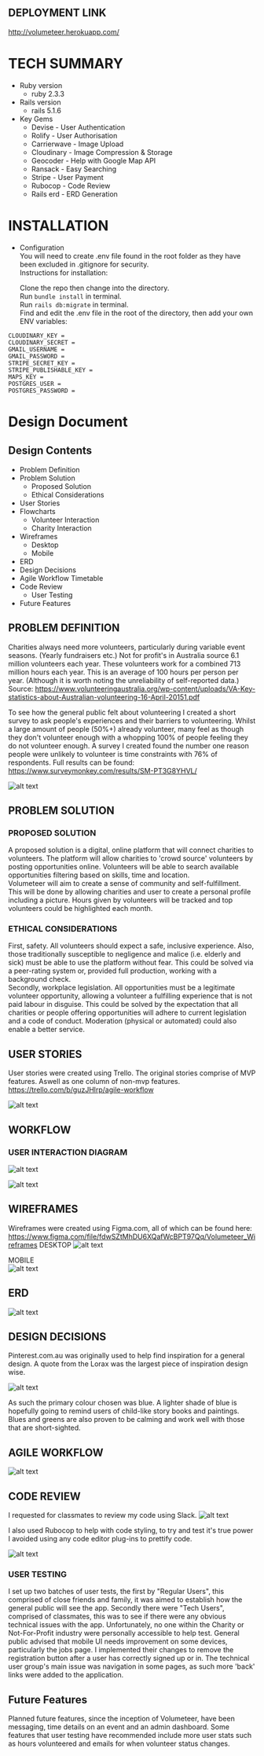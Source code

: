 ## DEPLOYMENT LINK  
  http://volumeteer.herokuapp.com/
# TECH SUMMARY

* Ruby version   
  * ruby 2.3.3
* Rails version   
  * rails 5.1.6
* Key Gems
  * Devise - User Authentication
  * Rolify - User Authorisation
  * Carrierwave - Image Upload
  * Cloudinary - Image Compression & Storage
  * Geocoder - Help with Google Map API
  * Ransack - Easy Searching
  * Stripe - User Payment
  * Rubocop - Code Review
  * Rails erd - ERD Generation  

# INSTALLATION


* Configuration  
  You will need to create .env file found in the root folder as they have been excluded in .gitignore for security.  
  Instructions for installation:  

  Clone the repo then change into the directory.  
Run ```bundle install``` in terminal.  
Run ```rails db:migrate``` in terminal.  
Find and edit the .env file in the root of the directory, then add your own ENV variables:    
```
CLOUDINARY_KEY =  
CLOUDINARY_SECRET =  
GMAIL_USERNAME =
GMAIL_PASSWORD =
STRIPE_SECRET_KEY =
STRIPE_PUBLISHABLE_KEY =
MAPS_KEY =
POSTGRES_USER =
POSTGRES_PASSWORD =
```
# Design Document
## Design Contents
* Problem Definition  
* Problem Solution  
  * Proposed Solution
  * Ethical Considerations
* User Stories
* Flowcharts
  * Volunteer Interaction
  * Charity Interaction
* Wireframes
  * Desktop  
  * Mobile
* ERD
* Design Decisions
* Agile Workflow Timetable  
* Code Review
  * User Testing
* Future Features


## PROBLEM DEFINITION

  Charities always need more volunteers, particularly during variable event seasons. (Yearly fundraisers etc.) Not for profit's in Australia source 6.1 million volunteers each year. These volunteers work for a combined 713 million hours each year. This is an average of 100 hours per person per year. (Although it is worth noting the unreliability of self-reported data.)
  Source: https://www.volunteeringaustralia.org/wp-content/uploads/VA-Key-statistics-about-Australian-volunteering-16-April-20151.pdf

  To see how the general public felt about volunteering I created a short survey to ask people's experiences and their barriers to volunteering. Whilst a large amount of people (50%+) already volunteer, many feel as though they don't volunteer enough with a whopping 100% of people feeling they do not volunteer enough. A survey I created found the number one reason people were unlikely to volunteer is time constraints with 76% of respondents.
  Full results can be found: https://www.surveymonkey.com/results/SM-PT3G8YHVL/

  ![alt text][survey_pic]

  [survey_pic]:docs/images/survey.png "Survey Results"


## PROBLEM SOLUTION
### PROPOSED SOLUTION
  A proposed solution is a digital, online platform that will connect charities to volunteers. The platform will allow charities to 'crowd source' volunteers by posting opportunities online. Volunteers will be able to search available opportunities filtering based on skills, time and location.  
  Volumeteer will aim to create a sense of community and self-fulfillment. This will be done by allowing charities and user to create a personal profile including a picture. Hours given by volunteers will be tracked and top volunteers could be highlighted each month.

### ETHICAL CONSIDERATIONS  
  First, safety. All volunteers should expect a safe, inclusive experience. Also, those traditionally susceptible to negligence and malice (i.e. elderly and sick) must be able to use the platform without fear. This could be solved via a peer-rating system or, provided full production, working with a background check.  
  Secondly, workplace legislation. All opportunities must be a legitimate volunteer opportunity, allowing a volunteer a fulfilling experience that is not paid labour in disguise. This could be solved by the expectation that all charities or people offering opportunities will adhere to current legislation and a code of conduct. Moderation (physical or automated) could also enable a better service.

## USER STORIES
  User stories were created using Trello. The original stories comprise of MVP features. Aswell as one column of non-mvp features.
  https://trello.com/b/guzJHlrp/agile-workflow

![alt text][userStories]

[userStories]:docs/images/userStories.png "User Stories for project"

## WORKFLOW
### USER INTERACTION DIAGRAM
![alt text][volunteerFlow]

[volunteerFlow]:docs/images/volunteerFlow.png "Volunteer flow for project"

![alt text][charityFlow]

[charityFlow]:docs/images/charityFlow.png "charityFlow for project"

## WIREFRAMES

   Wireframes were created using Figma.com, all of which can be found here: https://www.figma.com/file/fdwSZtMhDU6XQafWcBPT97Qq/Volumeteer_Wireframes
   DESKTOP
   ![alt text][wireframe]

   [wireframe]:docs/images/wireframes.png "Wireframes for project"

   MOBILE  
   ![alt text][wireframes]

   [wireframes]:docs/images/mobileUserWireframe.PNG "Mobile Wireframes for project"


## ERD
![alt text][erd_pic]

[erd_pic]:docs/images/erd.PNG "ERD"


## DESIGN DECISIONS

   Pinterest.com.au was originally used to help find inspiration for a general design.
   A quote from the Lorax was the largest piece of inspiration design wise.

   ![alt text][lorax_pic]

   [lorax_pic]:docs/images/lorax.PNG "Lorax"
   As such the primary colour chosen was blue. A lighter shade of blue is hopefully going to remind users of child-like story books and paintings. Blues and greens are also proven to be calming and work well with those that are short-sighted.

## AGILE WORKFLOW
   ![alt text][agile_pic]

   [agile_pic]:docs/images/agileFlow.PNG "Agile Timetable"

## CODE REVIEW
  I requested for classmates to review my code using Slack.
  ![alt text][code_review_pic]

  [code_review_pic]:docs/images/codeReview.png "Code Review"

  I also used Rubocop to help with code styling, to try and test it's true power I avoided using any code editor plug-ins to prettify code.

  ![alt text][rubocop_pic]

  [rubocop_pic]:docs/images/rubocop.png "Rubocop"

### USER TESTING
  I set up two batches of user tests, the first by "Regular Users", this comprised of close friends and family, it was aimed to establish how the general public will see the app. Secondly there were "Tech Users", comprised of classmates, this was to see if there were any obvious technical issues with the app.
  Unfortunately, no one within the Charity or Not-For-Profit industry were personally accessible to help test.
  General public advised that mobile UI needs improvement on some devices, particularly the jobs page. I implemented their changes to remove the registration button after a user has correctly signed up or in.
  The technical user group's main issue was navigation in some pages, as such more 'back' links were added to the application.

## Future Features
  Planned future features, since the inception of Volumeteer, have been messaging, time details on an event and an admin dashboard.
  Some features that user testing have recommended include more user stats such as hours volunteered and emails for when volunteer status changes.
